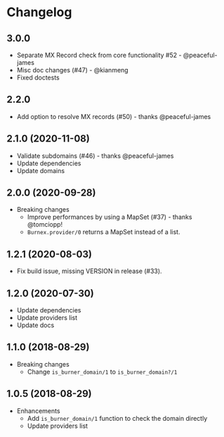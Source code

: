 # Changelog

## 3.0.0
* Separate MX Record check from core functionality #52 - @peaceful-james
* Misc doc changes (#47) - @kianmeng
* Fixed doctests

## 2.2.0

* Add option to resolve MX records (#50) - thanks @peaceful-james

## 2.1.0 (2020-11-08)

* Validate subdomains (#46) - thanks @peaceful-james
* Update dependencies
* Update domains

## 2.0.0 (2020-09-28)

* Breaking changes
  - Improve performances by using a MapSet (#37) - thanks @tomciopp!
  - `Burnex.provider/0` returns a MapSet instead of a list.

## 1.2.1 (2020-08-03)

* Fix build issue, missing VERSION in release (#33).

## 1.2.0 (2020-07-30)

* Update dependencies
* Update providers list
* Update docs

## 1.1.0 (2018-08-29)

* Breaking changes
  - Change `is_burner_domain/1` to `is_burner_domain?/1`

## 1.0.5 (2018-08-29)

* Enhancements
  - Add `is_burner_domain/1` function to check the domain directly
  - Update providers list
